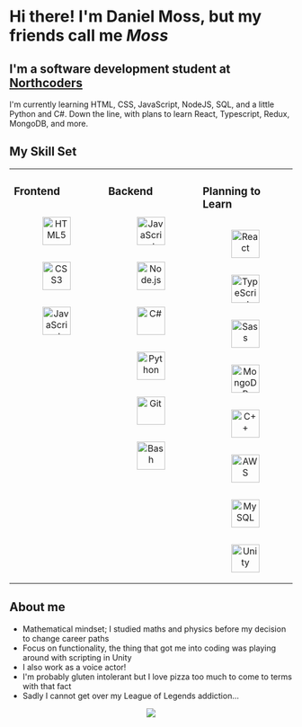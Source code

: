 # Hi there! I'm Daniel Moss, but my friends call me *Moss*

## I'm a software development student at <a href="https://northcoders.com/">Northcoders</a>
I'm currently learning HTML, CSS, JavaScript, NodeJS, SQL, and a little Python and C#. Down the line, with plans to learn React, Typescript, Redux, MongoDB, and more.

## My Skill Set  
<table><tr><td valign="top" width="33%">
  
### Frontend  
<div align="center">  
  <img style="margin: 15px" src="https://profilinator.rishav.dev/skills-assets/html5-original-wordmark.svg" alt="HTML5" height="50" /> 
  <img style="margin: 15px" src="https://profilinator.rishav.dev/skills-assets/css3-original-wordmark.svg" alt="CSS3" height="50" />   
  <img style="margin: 15px" src="https://profilinator.rishav.dev/skills-assets/javascript-original.svg" alt="JavaScript" height="50" />  
</div>
</td>
  
<td valign="top" width="33%">
  
### Backend  
<div align="center">    
  <img style="margin: 15px" src="https://profilinator.rishav.dev/skills-assets/javascript-original.svg" alt="JavaScript" height="50" />
  <img style="margin: 15px" src="https://profilinator.rishav.dev/skills-assets/nodejs-original-wordmark.svg" alt="Node.js" height="50" /> 
  <img style="margin: 15px" src="https://profilinator.rishav.dev/skills-assets/csharp-original.svg" alt="C#" height="50" />
  <img style="margin: 15px" src="https://profilinator.rishav.dev/skills-assets/python-original.svg" alt="Python" height="50" />   
  <img style="margin: 15px" src="https://profilinator.rishav.dev/skills-assets/git-scm-icon.svg" alt="Git" height="50" />
  <img style="margin: 15px" src="https://profilinator.rishav.dev/skills-assets/gnu_bash-icon.svg" alt="Bash" height="50" /> 
</div>
</td>
 
<td valign="top" width="33%">
  
### Planning to Learn
<div align="center">    
  <img style="margin: 15px" src="https://profilinator.rishav.dev/skills-assets/react-original-wordmark.svg" alt="React" height="50" /> 
  <img style="margin: 15px" src="https://profilinator.rishav.dev/skills-assets/typescript-original.svg" alt="TypeScript" height="50" /> 
  <img style="margin: 15px" src="https://profilinator.rishav.dev/skills-assets/sass-original.svg" alt="Sass" height="50" />
  <img style="margin: 15px" src="https://profilinator.rishav.dev/skills-assets/mongodb-original-wordmark.svg" alt="MongoDB" height="50" /> 
  <img style="margin: 15px" src="https://profilinator.rishav.dev/skills-assets/cplusplus-original.svg" alt="C++" height="50" />
  <img style="margin: 15px" src="https://profilinator.rishav.dev/skills-assets/amazonwebservices-original-wordmark.svg" alt="AWS" height="50" />  
  <img style="margin: 15px" src="https://profilinator.rishav.dev/skills-assets/mysql-original-wordmark.svg" alt="MySQL" height="50" />
  <img style="margin: 15px" src="https://profilinator.rishav.dev/skills-assets/unity.png" alt="Unity" height="50" />  
</div>
</td></tr></table>  

<div float='left'>
  
## About me
  - Mathematical mindset; I studied maths and physics before my decision to change career paths
  - Focus on functionality, the thing that got me into coding was playing around with scripting in Unity
  - I also work as a voice actor!
  - I'm probably gluten intolerant but I love pizza too much to come to terms with that fact
  - Sadly I cannot get over my League of Legends addiction...
</div>
<div float='right'>
  
  <p align="center">
    <img src="https://c.tenor.com/mErcWBSg078AAAAM/seal-lol.gif" />
  </p>
</div>
